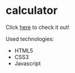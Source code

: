 # calculator
 
Click [here](https://fl4wn.github.io/calculator/) to check it out!

Used technologies:
- HTML5
- CSS3
- Javascript